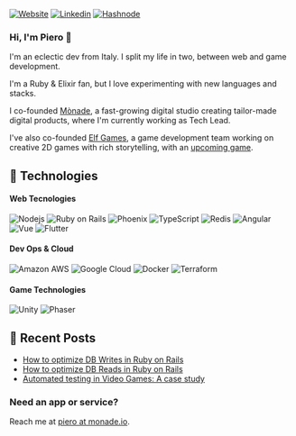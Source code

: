 [![Website](https://img.shields.io/badge/website-000000?style=for-the-badge&logo=About.me&logoColor=white)](https://monade.io/en/home/)
[![Linkedin](https://img.shields.io/badge/LinkedIn-0077B5?style=for-the-badge&logo=linkedin&logoColor=white)](https://www.linkedin.com/in/piero-dotti/)
[![Hashnode](https://img.shields.io/badge/Hashnode-2962FF?style=for-the-badge&logo=hashnode&logoColor=white)](https://devs.monade.io/)

### Hi, I'm Piero 👋
I'm an eclectic dev from Italy. I split my life in two, between web and game development.

I'm a Ruby & Elixir fan, but I love experimenting with new languages and stacks.

I co-founded [Mònade](https://monade.io/en/home/), a fast-growing digital studio creating tailor-made digital products, where I'm currently working as Tech Lead.

I've also co-founded [Elf Games](https://elfgames.com), a game development team working on creative 2D games with rich storytelling, with an [upcoming game](https://store.steampowered.com/app/1108000/Children_of_Silentown/).

## &#129520; Technologies

#### Web Tecnologies
![Nodejs](https://img.shields.io/badge/-Nodejs-black?style=flat-square&logo=Node.js)
![Ruby on Rails](https://img.shields.io/badge/Ruby_on_Rails-CC0000?style=flat-square&logo=ruby-on-rails&logoColor=white)
![Phoenix](https://img.shields.io/badge/Elixir-4B275F?style=flat-square&logo=elixir&logoColor=white)
![TypeScript](https://img.shields.io/badge/-TypeScript-007ACC?style=flat-square&logo=typescript&logoColor=white)
![Redis](https://img.shields.io/badge/-Redis-black?style=flat-square&logo=Redis)
![Angular](https://img.shields.io/badge/Angular-DD0031?style=flat-square&logo=angular&logoColor=white)
![Vue](https://img.shields.io/badge/Vue.js-35495E?style=flat-square&logo=vue.js&logoColor=4FC08D)
![Flutter](https://img.shields.io/badge/Flutter-02569B?style=flat-square&logo=flutter&logoColor=white)

#### Dev Ops & Cloud
![Amazon AWS](https://img.shields.io/badge/Amazon%20AWS-232F3E?style=flat-square&logo=amazon-aws&logoColor=orange)
![Google Cloud](https://img.shields.io/badge/Google%20Cloud-black?style=flat-square&logo=google-cloud)
![Docker](https://img.shields.io/badge/-Docker-black?style=flat-square&logo=docker)
![Terraform](https://img.shields.io/badge/-Terraform-black?style=flat-square&logo=terraform)

#### Game Technologies
![Unity](https://img.shields.io/badge/Unity-232F3E?style=flat-square&logo=Unity&logoColor=white)
![Phaser](https://img.shields.io/badge/Phaser-232F3E?style=flat-square&logo=Phaser&logoColor=azure)

## 📑 Recent Posts
* [How to optimize DB Writes in Ruby on Rails](https://devs.monade.io/how-to-optimize-db-writes-in-ruby-on-rails)
* [How to optimize DB Reads in Ruby on Rails](https://devs.monade.io/how-to-optimize-rails-db-reads-in-rails)
* [Automated testing in Video Games: A case study](https://elfgames.com/2019/06/25/automated-testing-in-video-games-a-case-study/)

### Need an app or service?
Reach me at [piero at monade.io](mailto:piero+github@monade.io).

<!--
**ProGM/ProGM** is a ✨ _special_ ✨ repository because its `README.md` (this file) appears on your GitHub profile.

Here are some ideas to get you started:

- 🔭 I’m currently working on ...
- 🌱 I’m currently learning ...
- 👯 I’m looking to collaborate on ...
- 🤔 I’m looking for help with ...
- 💬 Ask me about ...
- 📫 How to reach me: ...
- 😄 Pronouns: ...
- ⚡ Fun fact: ...
-->

